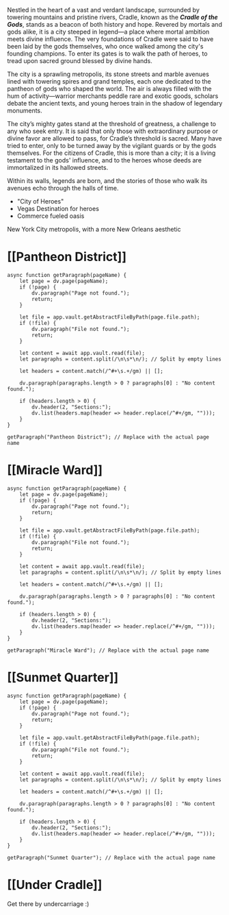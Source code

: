 Nestled in the heart of a vast and verdant landscape, surrounded by towering mountains and pristine rivers, Cradle, known as the _**Cradle of the Gods**_, stands as a beacon of both history and hope. Revered by mortals and gods alike, it is a city steeped in legend—a place where mortal ambition meets divine influence. The very foundations of Cradle were said to have been laid by the gods themselves, who once walked among the city's founding champions. To enter its gates is to walk the path of heroes, to tread upon sacred ground blessed by divine hands.

The city is a sprawling metropolis, its stone streets and marble avenues lined with towering spires and grand temples, each one dedicated to the pantheon of gods who shaped the world. The air is always filled with the hum of activity—warrior merchants peddle rare and exotic goods, scholars debate the ancient texts, and young heroes train in the shadow of legendary monuments.

The city’s mighty gates stand at the threshold of greatness, a challenge to any who seek entry. It is said that only those with extraordinary purpose or divine favor are allowed to pass, for Cradle’s threshold is sacred. Many have tried to enter, only to be turned away by the vigilant guards or by the gods themselves. For the citizens of Cradle, this is more than a city; it is a living testament to the gods' influence, and to the heroes whose deeds are immortalized in its hallowed streets.

Within its walls, legends are born, and the stories of those who walk its avenues echo through the halls of time.

* "City of Heroes"
* Vegas Destination for heroes
* Commerce fueled oasis

New York City metropolis, with a more New Orleans aesthetic

# [[Pantheon District]]
```dataviewjs
async function getParagraph(pageName) {
    let page = dv.page(pageName);
    if (!page) {
        dv.paragraph("Page not found.");
        return;
    }

    let file = app.vault.getAbstractFileByPath(page.file.path);
    if (!file) {
        dv.paragraph("File not found.");
        return;
    }

    let content = await app.vault.read(file);
    let paragraphs = content.split(/\n\s*\n/); // Split by empty lines

	let headers = content.match(/^#+\s.+/gm) || [];

    dv.paragraph(paragraphs.length > 0 ? paragraphs[0] : "No content found.");

	if (headers.length > 0) {
		dv.header(2, "Sections:");
		dv.list(headers.map(header => header.replace(/^#+/gm, "")));
	}
}

getParagraph("Pantheon District"); // Replace with the actual page name

```
# [[Miracle Ward]]
```dataviewjs
async function getParagraph(pageName) {
    let page = dv.page(pageName);
    if (!page) {
        dv.paragraph("Page not found.");
        return;
    }

    let file = app.vault.getAbstractFileByPath(page.file.path);
    if (!file) {
        dv.paragraph("File not found.");
        return;
    }

    let content = await app.vault.read(file);
    let paragraphs = content.split(/\n\s*\n/); // Split by empty lines

	let headers = content.match(/^#+\s.+/gm) || [];

    dv.paragraph(paragraphs.length > 0 ? paragraphs[0] : "No content found.");

	if (headers.length > 0) {
		dv.header(2, "Sections:");
		dv.list(headers.map(header => header.replace(/^#+/gm, "")));
	}
}

getParagraph("Miracle Ward"); // Replace with the actual page name

```
# [[Sunmet Quarter]]
```dataviewjs
async function getParagraph(pageName) {
    let page = dv.page(pageName);
    if (!page) {
        dv.paragraph("Page not found.");
        return;
    }

    let file = app.vault.getAbstractFileByPath(page.file.path);
    if (!file) {
        dv.paragraph("File not found.");
        return;
    }

    let content = await app.vault.read(file);
    let paragraphs = content.split(/\n\s*\n/); // Split by empty lines

	let headers = content.match(/^#+\s.+/gm) || [];

    dv.paragraph(paragraphs.length > 0 ? paragraphs[0] : "No content found.");

	if (headers.length > 0) {
		dv.header(2, "Sections:");
		dv.list(headers.map(header => header.replace(/^#+/gm, "")));
	}
}

getParagraph("Sunmet Quarter"); // Replace with the actual page name

```

# [[Under Cradle]]
Get there by undercarriage :)


